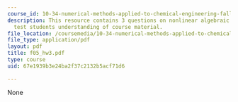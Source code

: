 ```yaml
---
course_id: 10-34-numerical-methods-applied-to-chemical-engineering-fall-2005
description: This resource contains 3 questions on nonlinear algebraic systems to
  test students understanding of course material.
file_location: /coursemedia/10-34-numerical-methods-applied-to-chemical-engineering-fall-2005/67e1939b3e24ba2f37c2132b5acf71d6_f05_hw3.pdf
file_type: application/pdf
layout: pdf
title: f05_hw3.pdf
type: course
uid: 67e1939b3e24ba2f37c2132b5acf71d6

---
```

None